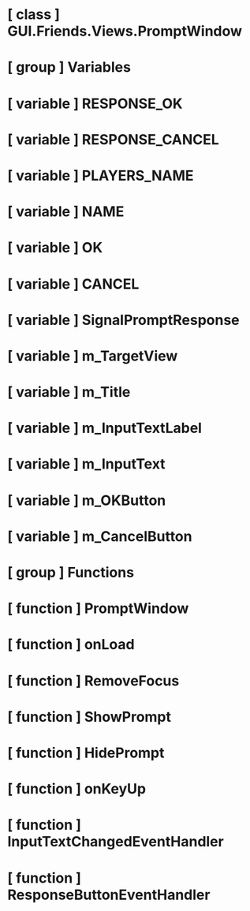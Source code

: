 # [ class ] GUI.Friends.Views.PromptWindow

# [ group ] Variables

# [ variable ] RESPONSE_OK

# [ variable ] RESPONSE_CANCEL

# [ variable ] PLAYERS_NAME

# [ variable ] NAME

# [ variable ] OK

# [ variable ] CANCEL

# [ variable ] SignalPromptResponse

# [ variable ] m_TargetView

# [ variable ] m_Title

# [ variable ] m_InputTextLabel

# [ variable ] m_InputText

# [ variable ] m_OKButton

# [ variable ] m_CancelButton

# [ group ] Functions

# [ function ] PromptWindow

# [ function ] onLoad

# [ function ] RemoveFocus

# [ function ] ShowPrompt

# [ function ] HidePrompt

# [ function ] onKeyUp

# [ function ] InputTextChangedEventHandler

# [ function ] ResponseButtonEventHandler

